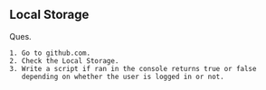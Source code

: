 ## Local Storage

Ques.  
  
    1. Go to github.com. 
    2. Check the Local Storage.
    3. Write a script if ran in the console returns true or false
       depending on whether the user is logged in or not.